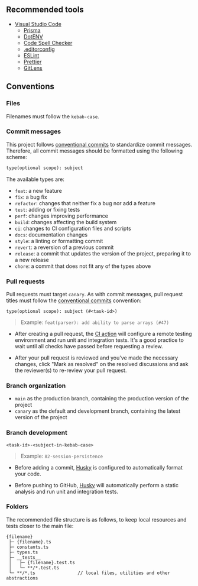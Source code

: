 ## Recommended tools

- [Visual Studio Code](https://code.visualstudio.com/)
  - [Prisma](https://marketplace.visualstudio.com/items?itemName=Prisma.prisma)
  - [DotENV](https://marketplace.visualstudio.com/items?itemName=mikestead.dotenv)
  - [Code Spell Checker](https://marketplace.visualstudio.com/items?itemName=streetsidesoftware.code-spell-checker)
  - [.editorconfig](https://marketplace.visualstudio.com/items?itemName=EditorConfig.EditorConfig)
  - [ESLint](https://marketplace.visualstudio.com/items?itemName=dbaeumer.vscode-eslint)
  - [Prettier](https://marketplace.visualstudio.com/items?itemName=flowtype.flow-for-vscode)
  - [GitLens](https://marketplace.visualstudio.com/items?itemName=eamodio.gitlens)

## Conventions

### Files

Filenames must follow the `kebab-case`.

### Commit messages

This project follows [conventional commits](https://www.conventionalcommits.org/) to standardize commit messages.
Therefore, all commit messages should be formatted using the following scheme:

```txt
type(optional scope): subject
```

The available types are:

- `feat`: a new feature
- `fix`: a bug fix
- `refactor`: changes that neither fix a bug nor add a feature
- `test`: adding or fixing tests
- `perf`: changes improving performance
- `build`: changes affecting the build system
- `ci`: changes to CI configuration files and scripts
- `docs`: documentation changes
- `style`: a linting or formatting commit
- `revert`: a reversion of a previous commit
- `release`: a commit that updates the version of the project, preparing it to a new release
- `chore`: a commit that does not fit any of the types above

### Pull requests

Pull requests must target `canary`. As with commit messages, pull request titles must follow the [conventional commits](https://www.conventionalcommits.org/) convention:

`type(optional scope): subject (#<task-id>)`

> Example: `feat(parser): add ability to parse arrays (#47)`

- After creating a pull request, the [CI action](./.github/workflows/ci.yml) will configure a remote testing environment
  and run unit and integration tests. It's a good practice to wait until all checks have passed before requesting a
  review.

- After your pull request is reviewed and you've made the necessary changes, click "Mark as resolved" on the resolved
  discussions and ask the reviewer(s) to re-review your pull request.

### Branch organization

- `main` as the production branch, containing the production version of the project
- `canary` as the default and development branch, containing the latest version of the project

### Branch development

`<task-id>-<subject-in-kebab-case>`

> Example: `82-session-persistence`

- Before adding a commit, [Husky](https://typicode.github.io/husky/) is configured to automatically format your code.

- Before pushing to GitHub, [Husky](https://typicode.github.io/husky/) will automatically perform a static analysis and
  run unit and integration tests.

### Folders

The recommended file structure is as follows, to keep local resources and tests closer to the main file:

```
{filename}
 ├─ {filename}.ts
 ├─ constants.ts
 ├─ types.ts
 ├─ __tests__
 │   ├─ {filename}.test.ts
 │   └─ **/*.test.ts
 └─ **/*.ts                // local files, utilities and other abstractions
```
